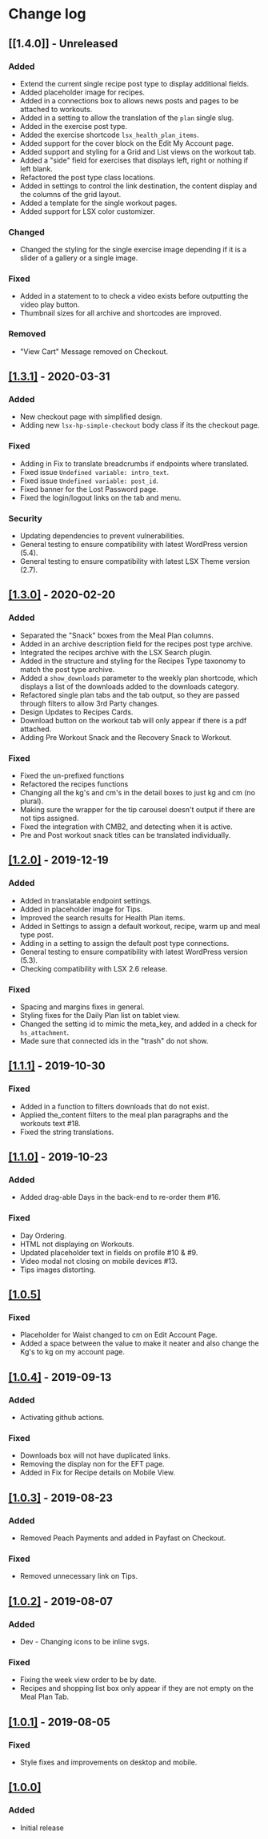 # Change log

## [[1.4.0]] - Unreleased

### Added

- Extend the current single recipe post type to display additional fields.
- Added placeholder image for recipes.
- Added in a connections box to allows news posts and pages to be attached to workouts.
- Added in a setting to allow the translation of the `plan` single slug.
- Added in the exercise post type.
- Added the exercise shortcode `lsx_health_plan_items`.
- Added support for the cover block on the Edit My Account page.
- Added support and styling for a Grid and List views on the workout tab.
- Added a "side" field for exercises that displays left, right or nothing if left blank.
- Refactored the post type class locations.
- Added in settings to control the link destination, the content display and the columns of the grid layout.
- Added a template for the single workout pages.
- Added support for LSX color customizer.

### Changed

- Changed the styling for the single exercise image depending if it is a slider of a gallery or a single image.

### Fixed

- Added in a statement to to check a video exists before outputting the video play button.
- Thumbnail sizes for all archive and shortcodes are improved.

### Removed

- "View Cart" Message removed on Checkout.

## [[1.3.1]](https://github.com/lightspeeddevelopment/lsx-health-plan/releases/tag/1.3.1) - 2020-03-31

### Added

- New checkout page with simplified design.
- Adding new `lsx-hp-simple-checkout` body class if its the checkout page.

### Fixed

- Adding in Fix to translate breadcrumbs if endpoints where translated.
- Fixed issue `Undefined variable: intro_text`.
- Fixed issue `Undefined variable: post_id`.
- Fixed banner for the Lost Password page.
- Fixed the login/logout links on the tab and menu.

### Security

- Updating dependencies to prevent vulnerabilities.
- General testing to ensure compatibility with latest WordPress version (5.4).
- General testing to ensure compatibility with latest LSX Theme version (2.7).

## [[1.3.0]](https://github.com/lightspeeddevelopment/lsx-health-plan/releases/tag/untagged-5ce7408d3f5c6aaeda32) - 2020-02-20

### Added

- Separated the "Snack" boxes from the Meal Plan columns.
- Added in an archive description field for the recipes post type archive.
- Integrated the recipes archive with the LSX Search plugin.
- Added in the structure and styling for the Recipes Type taxonomy to match the post type archive.
- Added a `show_downloads` parameter to the weekly plan shortcode, which displays a list of the downloads added to the downloads category.
- Refactored single plan tabs and the tab output, so they are passed through filters to allow 3rd Party changes.
- Design Updates to Recipes Cards.
- Download button on the workout tab will only appear if there is a pdf attached.
- Adding Pre Workout Snack and the Recovery Snack to Workout.

### Fixed

- Fixed the un-prefixed functions
- Refactored the recipes functions
- Changing all the kg's and cm's in the detail boxes to just kg and cm (no plural).
- Making sure the wrapper for the tip carousel doesn't output if there are not tips assigned.
- Fixed the integration with CMB2, and detecting when it is active.
- Pre and Post workout snack titles can be translated individually.

## [[1.2.0]](https://github.com/lightspeeddevelopment/lsx-health-plan/releases/tag/1.2) - 2019-12-19

### Added

- Added in translatable endpoint settings.
- Added in placeholder image for Tips.
- Improved the search results for Health Plan items.
- Added in Settings to assign a default workout, recipe, warm up and meal type post.
- Adding in a setting to assign the default post type connections.
- General testing to ensure compatibility with latest WordPress version (5.3).
- Checking compatibility with LSX 2.6 release.

### Fixed

- Spacing and margins fixes in general.
- Styling fixes for the Daily Plan list on tablet view.
- Changed the setting id to mimic the meta_key, and added in a check for `hs_attachment`.
- Made sure that connected ids in the "trash" do not show.

## [[1.1.1]](https://github.com/lightspeeddevelopment/lsx-health-plan/releases/tag/1.1.1) - 2019-10-30

### Fixed

- Added in a function to filters downloads that do not exist.
- Applied the_content filters to the meal plan paragraphs and the workouts text #18.
- Fixed the string translations.

## [[1.1.0]](https://github.com/lightspeeddevelopment/lsx-health-plan/releases/tag/1.1) - 2019-10-23

### Added

- Added drag-able Days in the back-end to re-order them #16.

### Fixed

- Day Ordering.
- HTML not displaying on Workouts.
- Updated placeholder text in fields on profile #10 & #9.
- Video modal not closing on mobile devices #13.
- Tips images distorting.

## [[1.0.5]]()

### Fixed

- Placeholder for Waist changed to cm on Edit Account Page.
- Added a space between the value to make it neater and also change the Kg's to kg on my account page.

## [[1.0.4]](https://github.com/lightspeeddevelopment/lsx-health-plan/releases/tag/1.0.4) - 2019-09-13

### Added

- Activating github actions.

### Fixed

- Downloads box will not have duplicated links.
- Removing the display non for the EFT page.
- Added in Fix for Recipe details on Mobile View.

## [[1.0.3]](https://github.com/lightspeeddevelopment/lsx-health-plan/releases/tag/1.0.3) - 2019-08-23

### Added

- Removed Peach Payments and added in Payfast on Checkout.

### Fixed

- Removed unnecessary link on Tips.

## [[1.0.2]](https://github.com/lightspeeddevelopment/lsx-health-plan/releases/tag/1.0.1.2) - 2019-08-07

### Added

- Dev - Changing icons to be inline svgs.

### Fixed

- Fixing the week view order to be by date.
- Recipes and shopping list box only appear if they are not empty on the Meal Plan Tab.

## [[1.0.1]](https://github.com/lightspeeddevelopment/lsx-health-plan/releases/tag/1.0.1) - 2019-08-05

### Fixed

- Style fixes and improvements on desktop and mobile.

## [[1.0.0]]()

### Added

- Initial release
